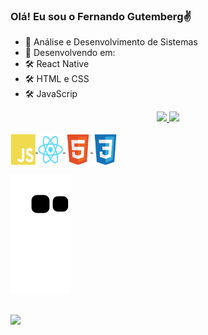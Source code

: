 ###   Olá! Eu sou o Fernando Gutemberg✌

- 🔭 Análise e Desenvolvimento de Sistemas
- 🌱 Desenvolvendo em:
- 🛠 React Native  
- 🛠 HTML e CSS
- 🛠 JavaScrip

<div align="center">
  <a href="https://github.com/FernandoGutemberg">
  <img height="180em" src="https://github-readme-stats.vercel.app/api?username=FernandoGutemberg&show_icons=true&theme=dark&include_all_commits=true&count_private=true"/>
  <img height="180em" src="https://github-readme-stats.vercel.app/api/top-langs/?username=FernandoGutemberg&layout=compact&langs_count=7&theme=dark"/>
</div>
<div style="display: inline_block"><br>
  <img align="center" alt="Nando-Js" height="50" width="40" src="https://raw.githubusercontent.com/devicons/devicon/master/icons/javascript/javascript-plain.svg">
  <img align="center" alt="Nando-React" height="50" width="40" src="https://raw.githubusercontent.com/devicons/devicon/master/icons/react/react-original.svg">
  <img align="center" alt="Nando-HTML" height="50" width="40" src="https://raw.githubusercontent.com/devicons/devicon/master/icons/html5/html5-original.svg">
  <img align="center" alt="Nando-CSS" height="50" width="40" src="https://raw.githubusercontent.com/devicons/devicon/master/icons/css3/css3-original.svg">
  
![Snake animation](https://github.com/FernandoGutemberg/FernandoGutemberg/blob/output/github-contribution-grid-snake.svg)
  
</div>
  
  ##
  
  <div>
     <a href="https://www.linkedin.com/in/fernando-gutemberg-05a122219/" target="_blank"><img src="https://img.shields.io/badge/-LinkedIn-%230077B5?style=for-the-badge&logo=linkedin&logoColor=white" target="_blank"></a>  
</div>

